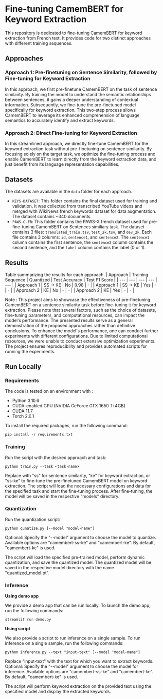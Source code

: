 # Fine-tuning CamemBERT for Keyword Extraction

This repository is dedicated to fine-tuning CamemBERT for keyword extraction from French text. It provides code for two distinct approaches with different training sequences. 

## Approaches
### Approach 1: Pre-finetuning on Sentence Similarity, followed by Fine-tuning for Keyword Extraction
In this approach, we first pre-finetune CamemBERT on the task of sentence similarity. By training the model to understand the semantic relationships between sentences, it gains a deeper understanding of contextual information. Subsequently, we fine-tune the pre-finetuned model specifically for keyword extraction. This two-step process allows CamemBERT to leverage its enhanced comprehension of language semantics to accurately identify and extract keywords.

### Approach 2: Direct Fine-tuning for Keyword Extraction
In this streamlined approach, we directly fine-tune CamemBERT for the keyword extraction task without pre-finetuning on sentence similarity. By focusing solely on the target task, we optimize the fine-tuning process and enable CamemBERT to learn directly from the keyword extraction data, and just benefit from its language representation capabilities.

## Datasets

The datasets are available in the `data` folder for each approach.

- `KEYS-DATASET`: This folder contains the final dataset used for training and validation. It was collected from transcribed YouTube videos and merged with WikiNews french keywords dataset for data augmentation. The dataset contains ~340 documents.
- `PAWS-C-FR`: This folder contains the PAWS-X french dataset used for pre-fine-tuning CamemBERT on Sentences similiary task. The dataset contains 3 files: `translated_train.tsv`, `test_2k.tsv`, and `dev_2k`. Each file contains 3 columns: `id`, `sentence1`, and `sentence2`. The `sentence1` column contains the first sentence, the `sentence2` column contains the second sentence, and the `label` column contains the label (0 or 1). 

## Results

Table summarizing the results for each approach.
| Approach | Training Sequence | Quantized | Test Accuracy | Test F1 Score |
| --- | --- | --- | --- | --- |
| Approach 1 | SS -> KE | No | 0.98 | - |
| Approach 1 | SS -> KE | Yes | - | - |
| Approach 2 | KE | No | - | - |
| Approach 2 | KE | Yes | - | - |

Note : 
This project aims to showcase the effectiveness of pre-finetuning CamemBERT on a sentence similarity task before fine-tuning it for keyword extraction. Please note that several factors, such as the choice of datasets, fine-tuning parameters, and computational resources, can impact the model's performance. The presented results serve as a general demonstration of the proposed approaches rather than definitive conclusions. To enhance the model's performance, one can conduct further experiments with different configurations. Due to limited computational resources, we were unable to conduct extensive optimization experiments. The project ensures reproducibility and provides automated scripts for running the experiments.

## Run Locally

### Requirements

The code is tested on an environment with :
- Python 3.10.6
- CUDA-enabled GPU (NVIDIA GeForce GTX 1650 Ti 4GB)
- CUDA 11.7
- Torch 2.0.1

To install the required packages, run the following command:
```
pip install -r requirements.txt
```
### Training
Run the script with the desired approach and task:

```shell
python train.py --task <task-name>
```
Replace <task-name> with "ss" for sentence similarity, "ke" for keyword extraction, or "ss-ke" to fine-tune the pre-finetuned CamemBERT model on keyword extraction.
The script will load the necessary configurations and data for the specified task and start the fine-tuning process. After fine-tuning, the model will be saved in the respective "models" directory.

### Quantization

Run the quantization script:

```shell
python qunatize.py [--model "model-name"]
```
Optional: Specify the "--model" argument to choose the model to quantize. Available options are "camembert-ss-ke" and "camembert-ke". By default, "camembert-ke" is used. 

The script will load the specified pre-trained model, perform dynamic quantization, and save the quantized model. The quantized model will be saved in the respective model directory with the name "quantized_model.pt".

### Inference
**Using demo app**

We provide a demo app that can be run locally. To launch the demo app, run the following commands:
```shell
streamlit run demo.py
```

**Using script**

We also provide a script to run inference on a single sample. To run inference on a single sample, run the following commands:
```shell
python inference.py --text "input-text" [--model "model-name"]
```
Replace "input-text" with the text for which you want to extract keywords.
Optional: Specify the "--model" argument to choose the model for inference. Available options are "camembert-ss-ke" and "camembert-ke". By default, "camembert-ke" is used.

The script will perform keyword extraction on the provided text using the specified model and display the extracted keywords.